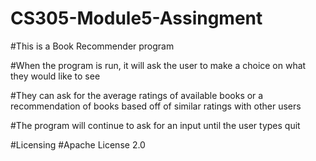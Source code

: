 # CS305-Module5-Assingment

#This is a Book Recommender program

#When the program is run, it will ask the user to make a choice on what they would like to see

#They can ask for the average ratings of available books or a recommendation of books based off of similar ratings with other users

#The program will continue to ask for an input until the user types quit

#Licensing #Apache License 2.0
